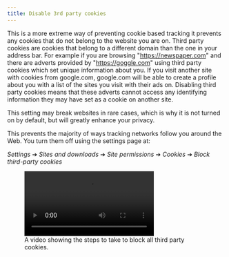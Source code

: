 ```yaml
---
title: Disable 3rd party cookies
---
```


This is a more extreme way of preventing cookie based tracking it prevents any cookies that do not belong to the website you are on. Third party cookies are cookies that belong to a different domain than the one in your address bar. For example if you are browsing "https://newspaper.com" and there are adverts provided by "https://goggle.com" using third party cookies which set unique information about you. If you visit another site with cookies from google.com, google.com will be able to create a profile about you with a list of the sites you visit with their ads on. Disabling third party cookies means that these adverts cannot access any identifying information they may have set as a cookie on another site.

This setting may break websites in rare cases, which is why it is not turned on by default, but will greatly enhance your privacy.

This prevents the majority of ways tracking networks follow you around the Web. You turn them off using the  settings page at: 

*Settings* ➔ *Sites and downloads* ➔ *Site permissions* ➔ *Cookies* ➔ *Block third-party cookies*

<figure>
<video controls src="{{ "/assets/en/cookies.mp4" | relative_url }}"></video>
<figcaption>A video showing the steps to take to block all third party cookies.</figcaption>
</figure>